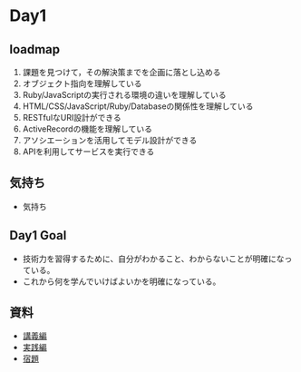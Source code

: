 # Day1

## loadmap
1. 課題を見つけて，その解決策までを企画に落とし込める
2. オブジェクト指向を理解している
3. Ruby/JavaScriptの実行される環境の違いを理解している
4. HTML/CSS/JavaScript/Ruby/Databaseの関係性を理解している
5. RESTfulなURI設計ができる
6. ActiveRecordの機能を理解している
7. アソシエーションを活用してモデル設計ができる
8. APIを利用してサービスを実行できる

## 気持ち
- 気持ち

## Day1 Goal
- 技術力を習得するために、自分がわかること、わからないことが明確になっている。
- これから何を学んでいけばよいかを明確になっている。

## 資料
- [講義編](./lecture/)
- [実践編](./practice/)
- [宿題](./homework/)